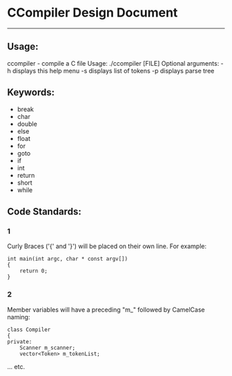 # CCompiler Design Document
------------------------------------
## Usage:
ccompiler - compile a C file
Usage:
./ccompiler [FILE]
Optional arguments:
-h displays this help menu
-s displays list of tokens
-p displays parse tree

## Keywords:
* break
* char
* double
* else
* float
* for
* goto
* if
* int
* return
* short
* while

## Code Standards:

### 1
Curly Braces ('{' and '}') will be placed on their own line. For example:
```
int main(int argc, char * const argv[])
{
    return 0;
}
```

### 2
Member variables will have a preceding "m\_" followed by CamelCase naming:
```
class Compiler
{
private:
    Scanner m_scanner;
    vector<Token> m_tokenList;
```
...
etc.
